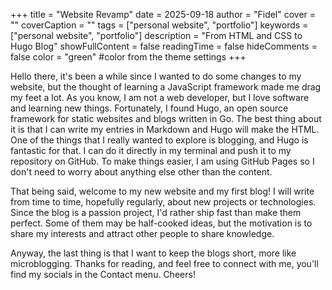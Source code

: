+++
title = "Website Revamp"
date = 2025-09-18
author = "Fidel"
cover = ""
coverCaption = ""
tags = ["personal website", "portfolio"]
keywords = ["personal website", "portfolio"]
description = "From HTML and CSS to Hugo Blog"
showFullContent = false
readingTime = false
hideComments = false
color = "green" #color from the theme settings
+++

Hello there, it's been a while since I wanted to do some changes to my website, but the thought of learning a JavaScript framework made me drag my feet a lot. As you know, I am not a web developer, but I love software and learning new things. Fortunately, I found Hugo, an open source framework for static websites and blogs written in Go. The best thing about it is that I can write my entries in Markdown and Hugo will make the HTML. One of the things that I really wanted to explore is blogging, and Hugo is fantastic for that. I can do it directly in my terminal and push it to my repository on GitHub. To make things easier, I am using GitHub Pages so I don't need to worry about anything else other than the content.

That being said, welcome to my new website and my first blog! I will write from time to time, hopefully regularly, about new projects or technologies. Since the blog is a passion project, I'd rather ship fast than make them perfect. Some of them may be half-cooked ideas, but the motivation is to share my interests and attract other people to share knowledge.

Anyway, the last thing is that I want to keep the blogs short, more like microblogging. Thanks for reading, and feel free to connect with me, you'll find my socials in the Contact menu. Cheers!
